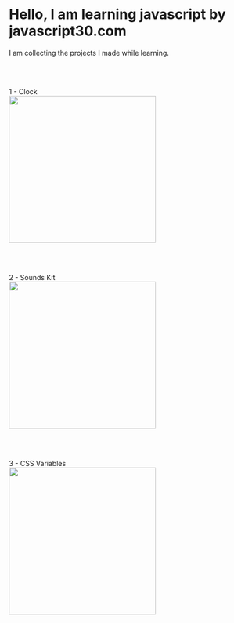 # Hello, I am learning javascript by javascript30.com

I am collecting the projects I made while learning. 

<br/>
<br/>

1 - Clock 
<br/>
<img src="https://github.com/hasandursunx/30-day-javascript-challenge/tree/main/0-gifs/clock-gif.gif" height="300">


<br/>
<br/>

2 - Sounds Kit 
<br/>
<img src="https://github.com/hasandursunx/30-day-javascript-challenge/tree/main/0-gifs/sounds-gif.gif" height="300">


<br/>
<br/>

3 - CSS Variables 
<br/>
<img src="https://github.com/hasandursunx/30-day-javascript-challenge/tree/main/0-gifs/css-variables-gif.gif" height="300">

